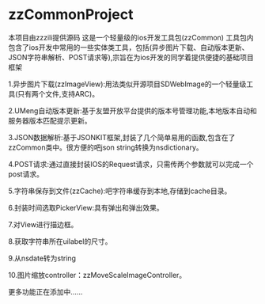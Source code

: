 zzCommonProject
===============
本项目由zzzili提供源码
这是一个轻量级的ios开发工具包(zzCommon)
工具包内包含了ios开发中常用的一些实体类工具，包括(异步图片下载、自动版本更新、JSON字符串解析、POST请求等),宗旨在为ios开发的同学着提供便捷的基础项目框架


1.异步图片下载(zzImageView):用法类似开源项目SDWebImage的一个轻量级工具(只有两个文件,支持ARC)。

2.UMeng自动版本更新:基于友盟开放平台提供的版本号管理功能,本地版本自动和服务器版本匹配提示更新。

3.JSON数据解析:基于JSONKIT框架,封装了几个简单易用的函数,包含在了zzCommon类中。很方便的吧json string转换为nsdictionary。

4.POST请求:通过直接封装IOS的Request请求，只需传两个参数就可以完成一个post请求。

5.字符串保存到文件(zzCache):吧字符串缓存到本地,存储到cache目录。

6.封装时间选取PickerView:具有弹出和弹出效果。

7.对View进行描边框。

8.获取字符串所在uilabel的尺寸。

9.从nsdate转为string

10.图片缩放controller：zzMoveScaleImageController。

更多功能正在添加中......
